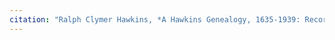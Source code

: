 ```yaml
---
citation: "Ralph Clymer Hawkins, *A Hawkins Genealogy, 1635-1939: Record of the Descendants of Robert Hawkins of Charleston, Massachusetts*, The Hawkins Association, v1, p53."
---
```

